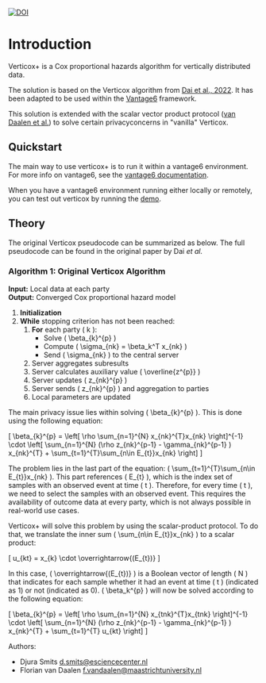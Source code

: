 [![DOI](https://zenodo.org/badge/DOI/10.5281/zenodo.13933626.svg)](https://doi.org/10.5281/zenodo.13933626)

# Introduction

Verticox+ is a Cox proportional hazards algorithm for vertically distributed data.

The solution is based on the Verticox algorithm from
[Dai et al., 2022](https://ieeexplore.ieee.org/document/9076318). It has been adapted to be used
within the [Vantage6](https://vantage6.ai) framework.

This solution is extended with the scalar vector product protocol
([van Daalen et al.](https://doi.org/10.48550/arXiv.2112.09436)) to solve certain privacyconcerns in
"vanilla" Verticox.

## Quickstart
The main way to use verticox+ is to run it within a vantage6 environment. For more info on vantage6, 
see the [vantage6 documentation](https://docs.vantage6.ai/).

When you have a vantage6 environment running either locally or remotely, you can test out verticox
by running the [demo](demo.md).

## Theory

The original Verticox pseudocode can be summarized as below.
The full pseudocode can be found in the original paper by Dai *et al.*

### Algorithm 1: Original Verticox Algorithm

**Input:** Local data at each party  
**Output:** Converged Cox proportional hazard model

1. **Initialization**
2. **While** stopping criterion has not been reached:
    1. **For** each party \( k \):
        - Solve \( \beta_{k}^{p} \)
        - Compute \( \sigma_{nk} = \beta_k^T x_{nk} \)
        - Send \( \sigma_{nk} \) to the central server
    2. Server aggregates subresults
    3. Server calculates auxiliary value \( \overline{z^{p}} \)
    4. Server updates \( z_{nk}^{p} \)
    5. Server sends \( z_{nk}^{p} \) and aggregation to parties
    6. Local parameters are updated

The main privacy issue lies within solving \( \beta_{k}^{p} \). This is done using the following
equation:

\[
\beta_{k}^{p} = \left[ \rho \sum_{n=1}^{N} x_{nk}^{T}x_{nk} \right]^{-1} \cdot
\left[ \sum_{n=1}^{N} (\rho z_{nk}^{p-1} - \gamma_{nk}^{p-1} ) x_{nk}^{T} + \sum_{t=1}^{T}\sum_{n\in E_{t}}x_{nk} \right]
\]

The problem lies in the last part of the equation: \( \sum_{t=1}^{T}\sum_{n\in E_{t}}x_{nk} \). This
part references \( E_{t} \), which is the index set of samples with an observed event at time \(
t \). Therefore, for every time \( t \), we need to select the samples with an observed event. This
requires the availability of outcome data at every party, which is not always possible in real-world
use cases.

Verticox+ will solve this problem by using the scalar-product protocol. To do that, we translate the
inner sum \( \sum_{n\in E_{t}}x_{nk} \) to a scalar product:

\[
u_{kt} = x_{k} \cdot \overrightarrow{(E_{t})}
\]

In this case, \( \overrightarrow{(E_{t})} \) is a Boolean vector of length \( N \) that indicates
for each sample whether it had an event at time \( t \) (indicated as 1) or not (indicated as 0). \(
\beta_k^{p} \) will now be solved according to the following equation:

\[
\beta_{k}^{p} = \left[ \rho \sum_{n=1}^{N} x_{tnk}^{T}x_{tnk} \right]^{-1}
\cdot
\left[ \sum_{n=1}^{N} (\rho z_{nk}^{p-1} - \gamma_{nk}^{p-1} ) x_{nk}^{T} + \sum_{t=1}^{T} u_{kt} \right]
\]

Authors:

- Djura Smits <d.smits@esciencecenter.nl>
- Florian van Daalen <f.vandaalen@maastrichtuniversity.nl>